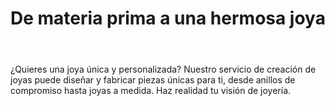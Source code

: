 ---
title: De materia prima a una hermosa joya
body: ¿Quieres una joya única y personalizada? Nuestro servicio de creación de joyas puede diseñar y fabricar piezas únicas para ti, desde anillos de compromiso hasta joyas a medida. Haz realidad tu visión de joyería.
---